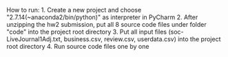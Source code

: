 How to run:
	1. Create a new project and choose "2.7.14(~anaconda2/bin/python)" as interpreter in PyCharm
	2. After unzipping the hw2 submission, put all 8 source code files under folder "code" 
	   into the project root directory 
	3. Put all input files (soc-LiveJournal1Adj.txt, business.csv, review.csv, userdata.csv) 
	   into the project root directory
	4. Run source code files one by one 